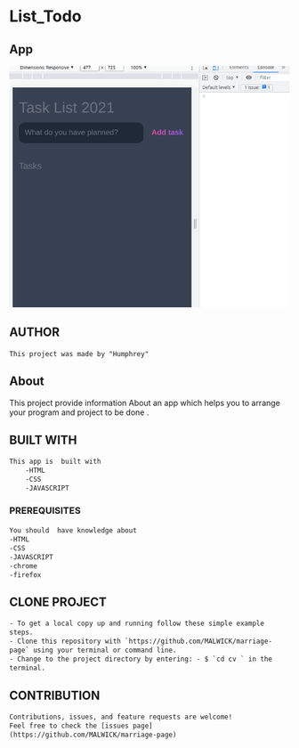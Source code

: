 # List_Todo

## App

![listtodo](/asset/images/Screenshot%20from%202022-12-25%2022-56-34.png)

## AUTHOR

    This project was made by "Humphrey"

## About

This project provide information About an app which helps you to arrange your program and project to be done  .

## BUILT WITH

    This app is  built with
        -HTML
        -CSS
        -JAVASCRIPT

### PREREQUISITES

    You should  have knowledge about
    -HTML
    -CSS
    -JAVASCRIPT
    -chrome
    -firefox

## CLONE PROJECT

    - To get a local copy up and running follow these simple example steps.
    - Clone this repository with `https://github.com/MALWICK/marriage-page` using your terminal or command line.
    - Change to the project directory by entering: - $ `cd cv ` in the terminal.

## CONTRIBUTION

    Contributions, issues, and feature requests are welcome!
    Feel free to check the [issues page](https://github.com/MALWICK/marriage-page)
